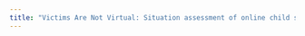```yaml
---
title: "Victims Are Not Virtual: Situation assessment of online child sexual exploitation in South Asia"
---
```




